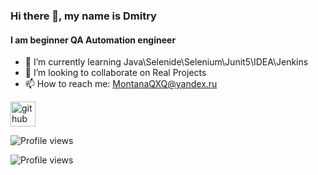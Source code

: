 ### Hi there 👋, my name is Dmitry
#### I am beginner QA Automation engineer

- 🌱 I’m currently learning Java\Selenide\Selenium\Junit5\IDEA\Jenkins 
- 👯 I’m looking to collaborate on Real Projects 
- 📫 How to reach me: MontanaQXQ@yandex.ru 


[<img src='https://cdn.jsdelivr.net/npm/simple-icons@3.0.1/icons/github.svg' alt='github' height='40'>](https://github.com/MontanaQXQ)  

![Profile views](https://github-readme-stats.vercel.app/api?username=anuraghazra&theme=cobalt&show_icons=true)

![Profile views](https://gpvc.arturio.dev/MontanaQXQ)  
